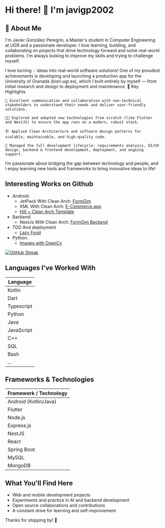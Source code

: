# Hi there! 👋 I'm javigp2002


## 🚀 About Me

I'm Javier González Peregrín, a Master's student in Computer Engineering at UGR and a passionate developer. I love learning, building, and collaborating on projects that drive technology forward and solve real-world problems. I'm always looking to improve my skills and trying to challenge myself.


I love turning 💡 ideas into real-world software solutions!
One of my proudest achievements is developing and launching a production app for the University of Granada (biori.ugr.es), which I built entirely by myself — from initial research and design to deployment and maintenance.
🌟 Key Highlights

    🤝 Excellent communication and collaboration with non-technical stakeholders to understand their needs and deliver user-friendly solutions.

    🧑‍💻 Explored and adopted new technologies from scratch (like Flutter and NestJS) to ensure the app runs on a modern, robust stack.

    🏗️ Applied Clean Architecture and software design patterns for scalable, maintainable, and high-quality code.

    🚀 Managed the full development lifecycle: requirements analysis, UI/UX design, backend & frontend development, deployment, and ongoing support.

I’m passionate about bridging the gap between technology and people, and I enjoy learning new tools and frameworks to bring innovative ideas to life!

## Interesting Works on Github 
- Android:
  - JetPack With Clean Arch: [FormGim](https://github.com/javigp2002/FormGim)
  - XML With Clean Arch: [E-Commerce app](https://github.com/javigp2002/ECommerceAndroidApp)
  - [Hilt + Clean Arch Template](https://github.com/javigp2002/CleanArchHiltAndroidTemplate)
- Backend:
  - NestJs With Clean Arch: [FormGim Backend](https://github.com/javigp2002/FormGimBackend)
- TDD And deployment
  - [Lazy Food](https://github.com/javigp2002/LazyFood)
- Python:
  - [Images with OpenCv](https://github.com/javigp2002/proyectoCUIA)

[![GitHub Streak](https://github-readme-streak-stats.herokuapp.com?user=javigp2002&theme=dark&hide_border=true&border_radius=41)](https://git.io/streak-stats)

## Languages I've Worked With

| Language    |
|-------------|
| Kotlin      |
| Dart        |
| Typescript  |
| Python      |
| Java        |
| JavaScript  |
| C++         |
| SQL         |
| Bash        |
| ...        |
## Frameworks & Technologies

| Framework / Technology |
|-----------------------|
| Android (Kotlin/Java) |
| Flutter               |
| Node.js               |
| Express.js            |
| NestJS                |
| React                 |
| Spring Boot           |
| MySQL                 |
| MongoDB               |

## What You'll Find Here

- Web and mobile development projects
- Experiments and practice in AI and backend development
- Open source collaborations and contributions
- A constant drive for learning and self-improvement

Thanks for stopping by! 🚀
